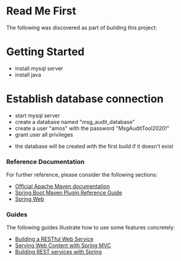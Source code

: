 # Read Me First
The following was discovered as part of building this project:

# Getting Started
* install mysql server
* install java

# Establish database connection
* start mysql server
* create a database named "msg_audit_database"
* create a user "amos" with the password "MsgAuditTool2020!"
* grant user all privileges 
- the database will be created with the first build if it doesn't exist


### Reference Documentation
For further reference, please consider the following sections:

* [Official Apache Maven documentation](https://maven.apache.org/guides/index.html)
* [Spring Boot Maven Plugin Reference Guide](https://docs.spring.io/spring-boot/docs/2.2.6.RELEASE/maven-plugin/)
* [Spring Web](https://docs.spring.io/spring-boot/docs/2.2.6.RELEASE/reference/htmlsingle/#boot-features-developing-web-applications)

### Guides
The following guides illustrate how to use some features concretely:

* [Building a RESTful Web Service](https://spring.io/guides/gs/rest-service/)
* [Serving Web Content with Spring MVC](https://spring.io/guides/gs/serving-web-content/)
* [Building REST services with Spring](https://spring.io/guides/tutorials/bookmarks/)

